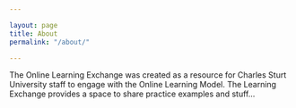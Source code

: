 ```yaml
---

layout: page
title: About
permalink: "/about/"

---
```


The Online Learning Exchange was created as a resource for Charles Sturt University staff to engage with the Online Learning Model. The Learning Exchange provides a space to share practice examples and stuff...
